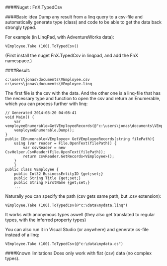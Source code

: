 ####Nuget : FnX.TypedCsv 

####Basic idea 
Dump any result from a linq query to a csv-file and automatically generate type (class) and code to be able to get the data back strongly typed.

For example (in LinqPad, with AdventureWorks data):

    VEmployee.Take (100).ToTypedCsv()
    
(First install the nuget FnX.TypedCsv in linqpad, and add the FnX namespace.)    

####Result:

    c:\users\jonas\documents\VEmployee.csv
    c:\users\jonas\documents\VEmployee.linq

The first file is the csv with the data.
And the other one is a linq-file that has the necessary type and function to open the csv and return an Enumerable, which you can process further with linq:

    // Generated 2014-08-20 04:08:41
    void Main() {
        var vemployeeEnumerable=GetVEmployeeRecords(@"c:\users\jonas\documents\VEmployee.csv");
        vemployeeEnumerable.Dump();	        
    }
    public IEnumerable<VEmployee> GetVEmployeeRecords(string filePath){
        using (var reader = File.OpenText(filePath)) {
            var csvReader = new CsvHelper.CsvReader(File.OpenText(filePath));
            return csvReader.GetRecords<VEmployee>();
	    }
        }	
    public class VEmployee {
        public Int32 BusinessEntityID {get;set;}
        public String Title {get;set;}
        public String FirstName {get;set;}
        ...
        

Naturally you can specify the path (csv gets same path, but .csv extension):

    VEmployee.Take (100).ToTypedCsv(@"c:\data\mydata.linq") 

It works with anonymous types aswell (they also get translated to regular types, with the inferred property types)

You can also run it in Visual Studio (or anywhere) and generate cs-file instead of a linq:

    VEmployee.Take (100).ToTypedCsv(@"c:\data\mydata.cs") 


####Known limitations
Does only work with flat (csv) data (no complex types).
